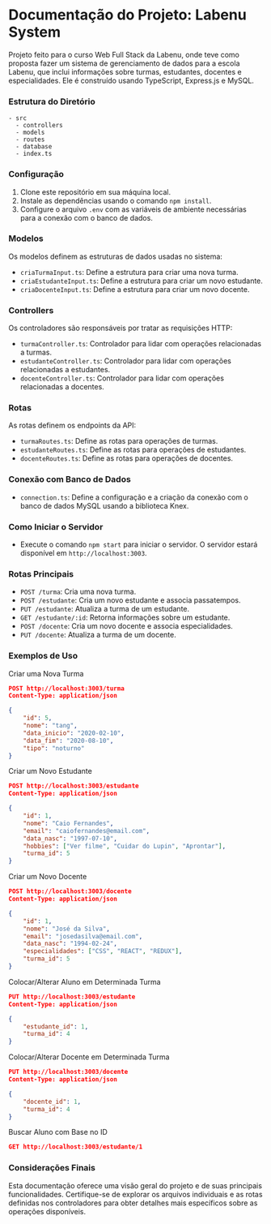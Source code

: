 # Documentação do Projeto: Labenu System

Projeto feito para o curso Web Full Stack da Labenu, onde teve como proposta fazer um sistema de gerenciamento de dados para a escola Labenu, que inclui informações sobre turmas, estudantes, docentes e especialidades. Ele é construído usando TypeScript, Express.js e MySQL.

### Estrutura do Diretório

```
- src
  - controllers
  - models
  - routes
  - database
  - index.ts
```

### Configuração

1. Clone este repositório em sua máquina local.
2. Instale as dependências usando o comando `npm install`.
3. Configure o arquivo `.env` com as variáveis de ambiente necessárias para a conexão com o banco de dados.

### Modelos

Os modelos definem as estruturas de dados usadas no sistema:

- `criaTurmaInput.ts`: Define a estrutura para criar uma nova turma.
- `criaEstudanteInput.ts`: Define a estrutura para criar um novo estudante.
- `criaDocenteInput.ts`: Define a estrutura para criar um novo docente.

### Controllers

Os controladores são responsáveis por tratar as requisições HTTP:

- `turmaController.ts`: Controlador para lidar com operações relacionadas a turmas.
- `estudanteController.ts`: Controlador para lidar com operações relacionadas a estudantes.
- `docenteController.ts`: Controlador para lidar com operações relacionadas a docentes.

### Rotas

As rotas definem os endpoints da API:

- `turmaRoutes.ts`: Define as rotas para operações de turmas.
- `estudanteRoutes.ts`: Define as rotas para operações de estudantes.
- `docenteRoutes.ts`: Define as rotas para operações de docentes.

### Conexão com Banco de Dados

- `connection.ts`: Define a configuração e a criação da conexão com o banco de dados MySQL usando a biblioteca Knex.

### Como Iniciar o Servidor

- Execute o comando `npm start` para iniciar o servidor. O servidor estará disponível em `http://localhost:3003`.

### Rotas Principais

- `POST /turma`: Cria uma nova turma.
- `POST /estudante`: Cria um novo estudante e associa passatempos.
- `PUT /estudante`: Atualiza a turma de um estudante.
- `GET /estudante/:id`: Retorna informações sobre um estudante.
- `POST /docente`: Cria um novo docente e associa especialidades.
- `PUT /docente`: Atualiza a turma de um docente.

### Exemplos de Uso

Criar uma Nova Turma
~~~json
POST http://localhost:3003/turma
Content-Type: application/json

{
    "id": 5,
    "nome": "tang",
    "data_inicio": "2020-02-10",
    "data_fim": "2020-08-10",
    "tipo": "noturno"
}
~~~

Criar um Novo Estudante
~~~json
POST http://localhost:3003/estudante
Content-Type: application/json

{
    "id": 1,
    "nome": "Caio Fernandes",
    "email": "caiofernandes@email.com",
    "data_nasc": "1997-07-10",
    "hobbies": ["Ver filme", "Cuidar do Lupin", "Aprontar"],
    "turma_id": 5
}
~~~

Criar um Novo Docente
~~~json
POST http://localhost:3003/docente
Content-Type: application/json

{
    "id": 1,
    "nome": "José da Silva",
    "email": "josedasilva@email.com",
    "data_nasc": "1994-02-24",
    "especialidades": ["CSS", "REACT", "REDUX"],
    "turma_id": 5
}
~~~

Colocar/Alterar Aluno em Determinada Turma
~~~json
PUT http://localhost:3003/estudante
Content-Type: application/json

{
    "estudante_id": 1,
    "turma_id": 4
}
~~~

Colocar/Alterar Docente em Determinada Turma
~~~json
PUT http://localhost:3003/docente
Content-Type: application/json

{
    "docente_id": 1,
    "turma_id": 4
}
~~~

Buscar Aluno com Base no ID
~~~json
GET http://localhost:3003/estudante/1
~~~

### Considerações Finais

Esta documentação oferece uma visão geral do projeto e de suas principais funcionalidades. Certifique-se de explorar os arquivos individuais e as rotas definidas nos controladores para obter detalhes mais específicos sobre as operações disponíveis.

